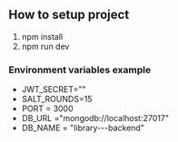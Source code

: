 ## How to setup project

1. npm install 
2. npm run dev

### Environment variables example
- JWT_SECRET=""
- SALT_ROUNDS=15
- PORT = 3000
- DB_URL ="mongodb://localhost:27017"
- DB_NAME = "library---backend"
